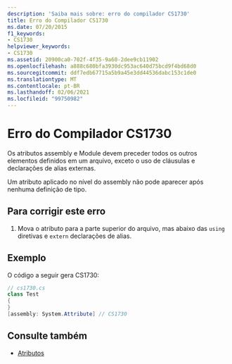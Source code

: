 ```yaml
---
description: 'Saiba mais sobre: erro do compilador CS1730'
title: Erro do Compilador CS1730
ms.date: 07/20/2015
f1_keywords:
- CS1730
helpviewer_keywords:
- CS1730
ms.assetid: 20900ca0-702f-4f35-9a60-2dee9cb11902
ms.openlocfilehash: a888c680bfa3930dc953ac640d75bcd9f4bd68d0
ms.sourcegitcommit: ddf7edb67715a5b9a45e3dd44536dabc153c1de0
ms.translationtype: MT
ms.contentlocale: pt-BR
ms.lasthandoff: 02/06/2021
ms.locfileid: "99750982"
---
```

# <a name="compiler-error-cs1730"></a>Erro do Compilador CS1730

Os atributos assembly e Module devem preceder todos os outros elementos definidos em um arquivo, exceto o uso de cláusulas e declarações de alias externas.  
  
 Um atributo aplicado no nível do assembly não pode aparecer após nenhuma definição de tipo.  
  
## <a name="to-correct-this-error"></a>Para corrigir este erro  
  
1. Mova o atributo para a parte superior do arquivo, mas abaixo das `using` diretivas e `extern` declarações de alias.  
  
## <a name="example"></a>Exemplo  

 O código a seguir gera CS1730:  
  
```csharp  
// cs1730.cs  
class Test  
{  
}  
[assembly: System.Attribute] // CS1730  
```  
  
## <a name="see-also"></a>Consulte também

- [Atributos](../programming-guide/concepts/attributes/index.md)
